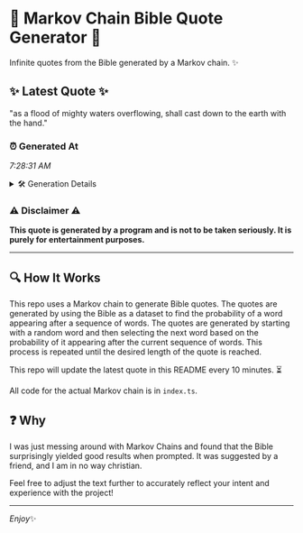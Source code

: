 # 📖 Markov Chain Bible Quote Generator 📖

Infinite quotes from the Bible generated by a Markov chain. ✨

## ✨ Latest Quote ✨
"as a flood of mighty waters overflowing, shall cast down to the earth with the hand."

### ⏰ Generated At
*7:28:31 AM*

<details>
    <summary>🛠️ Generation Details</summary>
    <p>
        <strong>🌱 Seed:</strong> as<br>
        <strong>🔄 Iterations:</strong> 15<br>
        <strong>📜 Context History:</strong><br>[ as ]: a<br>[ as, a ]: flood<br>[ as, a, flood ]: of<br>[ as, a, flood, of ]: mighty<br>[ as, a, flood, of, mighty ]: waters<br>[ as, a, flood, of, mighty, waters ]: overflowing,<br>[ a, flood, of, mighty, waters, overflowing, ]: shall<br>[ flood, of, mighty, waters, overflowing,, shall ]: cast<br>[ of, mighty, waters, overflowing,, shall, cast ]: down<br>[ mighty, waters, overflowing,, shall, cast, down ]: to<br>[ waters, overflowing,, shall, cast, down, to ]: the<br>[ overflowing,, shall, cast, down, to, the ]: earth<br>[ shall, cast, down, to, the, earth ]: with<br>[ cast, down, to, the, earth, with ]: the<br>[ down, to, the, earth, with, the ]: hand.<br>
    </p>
</details>

### ⚠️ Disclaimer ⚠️
**This quote is generated by a program and is not to be taken seriously. It is purely for entertainment purposes.**

---

## 🔍 How It Works

This repo uses a Markov chain to generate Bible quotes. The quotes are generated by using the Bible as a dataset to find the probability of a word appearing after a sequence of words. The quotes are generated by starting with a random word and then selecting the next word based on the probability of it appearing after the current sequence of words. This process is repeated until the desired length of the quote is reached.

This repo will update the latest quote in this README every 10 minutes. ⏳

All code for the actual Markov chain is in `index.ts`.

## ❓ Why

I was just messing around with Markov Chains and found that the Bible surprisingly yielded good results when prompted. 
It was suggested by a friend, and I am in no way christian.

Feel free to adjust the text further to accurately reflect your intent and experience with the project!

---

*Enjoy*✨
